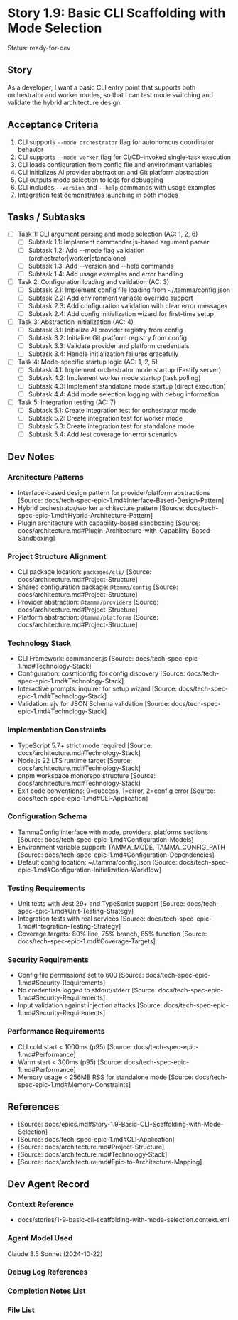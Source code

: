 # Story 1.9: Basic CLI Scaffolding with Mode Selection

Status: ready-for-dev

## Story

As a developer,
I want a basic CLI entry point that supports both orchestrator and worker modes,
so that I can test mode switching and validate the hybrid architecture design.

## Acceptance Criteria

1. CLI supports `--mode orchestrator` flag for autonomous coordinator behavior
2. CLI supports `--mode worker` flag for CI/CD-invoked single-task execution
3. CLI loads configuration from config file and environment variables
4. CLI initializes AI provider abstraction and Git platform abstraction
5. CLI outputs mode selection to logs for debugging
6. CLI includes `--version` and `--help` commands with usage examples
7. Integration test demonstrates launching in both modes

## Tasks / Subtasks

- [ ] Task 1: CLI argument parsing and mode selection (AC: 1, 2, 6)
  - [ ] Subtask 1.1: Implement commander.js-based argument parser
  - [ ] Subtask 1.2: Add --mode flag validation (orchestrator|worker|standalone)
  - [ ] Subtask 1.3: Add --version and --help commands
  - [ ] Subtask 1.4: Add usage examples and error handling

- [ ] Task 2: Configuration loading and validation (AC: 3)
  - [ ] Subtask 2.1: Implement config file loading from ~/.tamma/config.json
  - [ ] Subtask 2.2: Add environment variable override support
  - [ ] Subtask 2.3: Add configuration validation with clear error messages
  - [ ] Subtask 2.4: Add config initialization wizard for first-time setup

- [ ] Task 3: Abstraction initialization (AC: 4)
  - [ ] Subtask 3.1: Initialize AI provider registry from config
  - [ ] Subtask 3.2: Initialize Git platform registry from config
  - [ ] Subtask 3.3: Validate provider and platform credentials
  - [ ] Subtask 3.4: Handle initialization failures gracefully

- [ ] Task 4: Mode-specific startup logic (AC: 1, 2, 5)
  - [ ] Subtask 4.1: Implement orchestrator mode startup (Fastify server)
  - [ ] Subtask 4.2: Implement worker mode startup (task polling)
  - [ ] Subtask 4.3: Implement standalone mode startup (direct execution)
  - [ ] Subtask 4.4: Add mode selection logging with debug information

- [ ] Task 5: Integration testing (AC: 7)
  - [ ] Subtask 5.1: Create integration test for orchestrator mode
  - [ ] Subtask 5.2: Create integration test for worker mode
  - [ ] Subtask 5.3: Create integration test for standalone mode
  - [ ] Subtask 5.4: Add test coverage for error scenarios

## Dev Notes

### Architecture Patterns
- Interface-based design pattern for provider/platform abstractions [Source: docs/tech-spec-epic-1.md#Interface-Based-Design-Pattern]
- Hybrid orchestrator/worker architecture pattern [Source: docs/tech-spec-epic-1.md#Hybrid-Architecture-Pattern]
- Plugin architecture with capability-based sandboxing [Source: docs/architecture.md#Plugin-Architecture-with-Capability-Based-Sandboxing]

### Project Structure Alignment
- CLI package location: `packages/cli/` [Source: docs/architecture.md#Project-Structure]
- Shared configuration package: `@tamma/config` [Source: docs/architecture.md#Project-Structure]
- Provider abstraction: `@tamma/providers` [Source: docs/architecture.md#Project-Structure]
- Platform abstraction: `@tamma/platforms` [Source: docs/architecture.md#Project-Structure]

### Technology Stack
- CLI Framework: commander.js [Source: docs/tech-spec-epic-1.md#Technology-Stack]
- Configuration: cosmiconfig for config discovery [Source: docs/tech-spec-epic-1.md#Technology-Stack]
- Interactive prompts: inquirer for setup wizard [Source: docs/tech-spec-epic-1.md#Technology-Stack]
- Validation: ajv for JSON Schema validation [Source: docs/tech-spec-epic-1.md#Technology-Stack]

### Implementation Constraints
- TypeScript 5.7+ strict mode required [Source: docs/architecture.md#Technology-Stack]
- Node.js 22 LTS runtime target [Source: docs/architecture.md#Technology-Stack]
- pnpm workspace monorepo structure [Source: docs/architecture.md#Technology-Stack]
- Exit code conventions: 0=success, 1=error, 2=config error [Source: docs/tech-spec-epic-1.md#CLI-Application]

### Configuration Schema
- TammaConfig interface with mode, providers, platforms sections [Source: docs/tech-spec-epic-1.md#Configuration-Models]
- Environment variable support: TAMMA_MODE, TAMMA_CONFIG_PATH [Source: docs/tech-spec-epic-1.md#Configuration-Dependencies]
- Default config location: ~/.tamma/config.json [Source: docs/tech-spec-epic-1.md#Configuration-Initialization-Workflow]

### Testing Requirements
- Unit tests with Jest 29+ and TypeScript support [Source: docs/tech-spec-epic-1.md#Unit-Testing-Strategy]
- Integration tests with real services [Source: docs/tech-spec-epic-1.md#Integration-Testing-Strategy]
- Coverage targets: 80% line, 75% branch, 85% function [Source: docs/tech-spec-epic-1.md#Coverage-Targets]

### Security Requirements
- Config file permissions set to 600 [Source: docs/tech-spec-epic-1.md#Security-Requirements]
- No credentials logged to stdout/stderr [Source: docs/tech-spec-epic-1.md#Security-Requirements]
- Input validation against injection attacks [Source: docs/tech-spec-epic-1.md#Security-Requirements]

### Performance Requirements
- CLI cold start < 1000ms (p95) [Source: docs/tech-spec-epic-1.md#Performance]
- Warm start < 300ms (p95) [Source: docs/tech-spec-epic-1.md#Performance]
- Memory usage < 256MB RSS for standalone mode [Source: docs/tech-spec-epic-1.md#Memory-Constraints]

## References

- [Source: docs/epics.md#Story-1.9-Basic-CLI-Scaffolding-with-Mode-Selection]
- [Source: docs/tech-spec-epic-1.md#CLI-Application]
- [Source: docs/architecture.md#Project-Structure]
- [Source: docs/architecture.md#Technology-Stack]
- [Source: docs/architecture.md#Epic-to-Architecture-Mapping]

## Dev Agent Record

### Context Reference

- docs/stories/1-9-basic-cli-scaffolding-with-mode-selection.context.xml

### Agent Model Used

Claude 3.5 Sonnet (2024-10-22)

### Debug Log References

### Completion Notes List

### File List